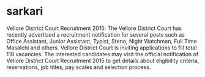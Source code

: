 # sarkari
Vellore District Court Recruitment 2015: The Vellore District Court has recently advertised a recruitment notification for several posts such as Office Assistant, Junior Assistant, Typist, Steno, Night Watchman, Full Time Masalchi and others. Vellore District Court is inviting applications to fill total 118 vacancies. The interested candidates may visit the official notification of Vellore District Court Recruitment 2015 to get details about eligibility criteria, reservations, job titles, pay scales and selection process.
